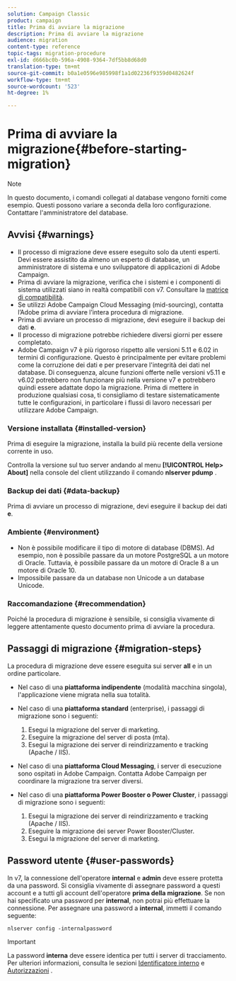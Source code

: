```yaml
---
solution: Campaign Classic
product: campaign
title: Prima di avviare la migrazione
description: Prima di avviare la migrazione
audience: migration
content-type: reference
topic-tags: migration-procedure
exl-id: d666bc0b-596a-4908-9364-7df5bb8d68d0
translation-type: tm+mt
source-git-commit: b0a1e0596e985998f1a1d02236f9359d0482624f
workflow-type: tm+mt
source-wordcount: '523'
ht-degree: 1%

---
```


# Prima di avviare la migrazione{#before-starting-migration}

>[!NOTE]
>
>In questo documento, i comandi collegati al database vengono forniti come esempio. Questi possono variare a seconda della loro configurazione. Contattare l&#39;amministratore del database.

## Avvisi {#warnings}

* Il processo di migrazione deve essere eseguito solo da utenti esperti. Devi essere assistito da almeno un esperto di database, un amministratore di sistema e uno sviluppatore di applicazioni di Adobe Campaign.
* Prima di avviare la migrazione, verifica che i sistemi e i componenti di sistema utilizzati siano in realtà compatibili con v7. Consultare la [matrice di compatibilità](../../rn/using/compatibility-matrix.md).
* Se utilizzi Adobe Campaign Cloud Messaging (mid-sourcing), contatta l’Adobe prima di avviare l’intera procedura di migrazione.
* Prima di avviare un processo di migrazione, devi eseguire il backup dei dati **e**.
* Il processo di migrazione potrebbe richiedere diversi giorni per essere completato.
* Adobe Campaign v7 è più rigoroso rispetto alle versioni 5.11 e 6.02 in termini di configurazione. Questo è principalmente per evitare problemi come la corruzione dei dati e per preservare l&#39;integrità dei dati nel database. Di conseguenza, alcune funzioni offerte nelle versioni v5.11 e v6.02 potrebbero non funzionare più nella versione v7 e potrebbero quindi essere adattate dopo la migrazione. Prima di mettere in produzione qualsiasi cosa, ti consigliamo di testare sistematicamente tutte le configurazioni, in particolare i flussi di lavoro necessari per utilizzare Adobe Campaign.

### Versione installata {#installed-version}

Prima di eseguire la migrazione, installa la build più recente della versione corrente in uso.

Controlla la versione sul tuo server andando al menu **[!UICONTROL Help> About]** nella console del client utilizzando il comando **nlserver pdump** .

### Backup dei dati {#data-backup}

Prima di avviare un processo di migrazione, devi eseguire il backup dei dati **e**.

### Ambiente {#environment}

* Non è possibile modificare il tipo di motore di database (DBMS). Ad esempio, non è possibile passare da un motore PostgreSQL a un motore di Oracle. Tuttavia, è possibile passare da un motore di Oracle 8 a un motore di Oracle 10.
* Impossibile passare da un database non Unicode a un database Unicode.

### Raccomandazione {#recommendation}

Poiché la procedura di migrazione è sensibile, si consiglia vivamente di leggere attentamente questo documento prima di avviare la procedura.

## Passaggi di migrazione {#migration-steps}

La procedura di migrazione deve essere eseguita sui server **all** e in un ordine particolare.

* Nel caso di una **piattaforma indipendente** (modalità macchina singola), l&#39;applicazione viene migrata nella sua totalità.
* Nel caso di una **piattaforma standard** (enterprise), i passaggi di migrazione sono i seguenti:

   1. Esegui la migrazione del server di marketing.
   1. Eseguire la migrazione del server di posta (mta).
   1. Esegui la migrazione dei server di reindirizzamento e tracking (Apache / IIS).

* Nel caso di una **piattaforma Cloud Messaging**, i server di esecuzione sono ospitati in Adobe Campaign. Contatta Adobe Campaign per coordinare la migrazione tra server diversi.
* Nel caso di una **piattaforma Power Booster o Power Cluster**, i passaggi di migrazione sono i seguenti:

   1. Esegui la migrazione dei server di reindirizzamento e tracking (Apache / IIS).
   1. Eseguire la migrazione dei server Power Booster/Cluster.
   1. Esegui la migrazione del server di marketing.

## Password utente {#user-passwords}

In v7, la connessione dell&#39;operatore **internal** e **admin** deve essere protetta da una password. Si consiglia vivamente di assegnare password a questi account e a tutti gli account dell&#39;operatore **prima della migrazione**. Se non hai specificato una password per **internal**, non potrai più effettuare la connessione. Per assegnare una password a **internal**, immetti il comando seguente:

```
nlserver config -internalpassword
```

>[!IMPORTANT]
>
>La password **interna** deve essere identica per tutti i server di tracciamento. Per ulteriori informazioni, consulta le sezioni [Identificatore interno](../../installation/using/configuring-campaign-server.md#internal-identifier) e [Autorizzazioni](../../platform/using/access-management.md) .

